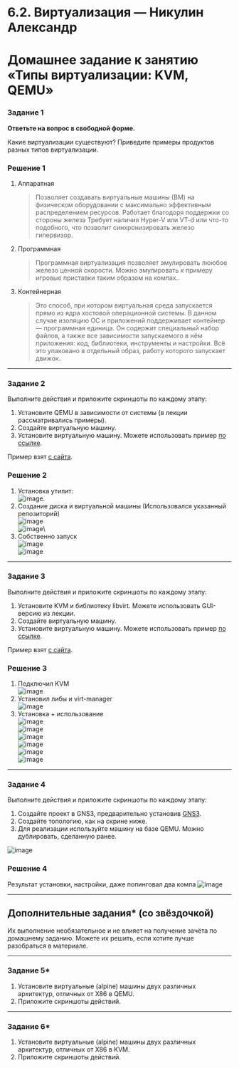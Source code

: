 # 6.2. Виртуализация — Никулин Александр
# Домашнее задание к занятию «Типы виртуализации: KVM, QEMU»

### Задание 1

**Ответьте на вопрос в свободной форме.**

Какие виртуализации существуют? Приведите примеры продуктов разных типов виртуализации.

### Решение 1

1. Аппаратная
   > Позволяет создавать виртуальные машины (ВМ) на физическом оборудовании с максимально эффективным распределением ресурсов. Работает благодоря поддержки со стороны железа
   > Требует наличия Hyper-V или VT-d или что-то подобного, что позволит синхронизировать железо гипервизор. 
2. Программная
   > Программная виртуализация позволяет эмулировать лююбое железо ценной скорости. 
   > Можно эмулировать к примеру игровые приставки таким образом на компах.. 
3. Контейнерная
   > Это способ, при котором виртуальная среда запускается прямо из ядра хостовой операционной системы.
   > В данном случае изоляцию ОС и приложений поддерживает контейнер — программная единица.
   > Он содержит специальный набор файлов, а также все зависимости запускаемого в нём приложения: код, библиотеки, инструменты и настройки.
   > Всё это упаковано в отдельный образ, работу которого запускает движок.

---

### Задание 2 

Выполните действия и приложите скриншоты по каждому этапу:

1. Установите QEMU в зависимости от системы (в лекции рассматривались примеры).
2. Создайте виртуальную машину.
3. Установите виртуальную машину.
Можете использовать пример [по ссылке](https://dl-cdn.alpinelinux.org/alpine/v3.13/releases/x86/alpine-standard-3.13.5-x86.iso).

Пример взят [с сайта](https://alpinelinux.org). 

### Решение 2 

1. Установка утилит:\
   ![image](https://github.com/ADNikulin/netology/assets/44374132/3b676951-e5ca-4cd3-bdc8-5ebabe9afcbb).
2. Создание диска и виртуальной машины (Использовался указанный репозиторий)\
   ![image](https://github.com/ADNikulin/netology/assets/44374132/820a45dc-c340-47e7-92e4-07177e1ae577)\
   ![image](https://github.com/ADNikulin/netology/assets/44374132/a2e8dd1b-ea84-417c-8396-de8d2116525d)\
3. Собственно запуск\
   ![image](https://github.com/ADNikulin/netology/assets/44374132/7f5ffefd-9479-4f52-8610-773d157c0564)\
   ![image](https://github.com/ADNikulin/netology/assets/44374132/46891ee6-adbc-4ae3-ad5a-ce200bba6e45)


 
---

### Задание 3 

Выполните действия и приложите скриншоты по каждому этапу:

1. Установите KVM и библиотеку libvirt. Можете использовать GUI-версию из лекции. 
2. Создайте виртуальную машину. 
3. Установите виртуальную машину. 
Можете использовать пример [по ссылке](https://dl-cdn.alpinelinux.org/alpine/v3.13/releases/x86/alpine-standard-3.13.5-x86.iso). 

Пример взят [с сайта](https://alpinelinux.org). 

### Решение 3 
1. Подключил KVM\
   ![image](https://github.com/ADNikulin/netology/assets/44374132/a6b49dd1-56db-4fbf-9632-d8dd3fd6b823)
2. Установил либы и virt-manager\
   ![image](https://github.com/ADNikulin/netology/assets/44374132/762fbf7c-e144-466a-98f9-fb143046cb94)
3. Установка + использование\
   ![image](https://github.com/ADNikulin/netology/assets/44374132/bb1f3f01-79dc-46ec-b181-bee6ec6a9b81)\
   ![image](https://github.com/ADNikulin/netology/assets/44374132/f460eef5-0198-4d41-ac11-0b02cec53192)\
   ![image](https://github.com/ADNikulin/netology/assets/44374132/8d159f73-c488-45e1-b50d-dd7d795f346a)\
   ![image](https://github.com/ADNikulin/netology/assets/44374132/91cd8977-d278-46dd-9e80-93ee83ba96a8)\
   ![image](https://github.com/ADNikulin/netology/assets/44374132/27d36d39-6969-4bba-8d31-f20684aa4fdc)\
   ![image](https://github.com/ADNikulin/netology/assets/44374132/a691dae8-c215-49f2-b772-50c28d8286ca)
 ---

### Задание 4

Выполните действия и приложите скриншоты по каждому этапу:

1. Создайте проект в GNS3, предварительно установив [GNS3](https://github.com/GNS3/gns3-gui/releases).
2. Создайте топологию, как на скрине ниже.
3. Для реализации используйте машину на базе QEMU. Можно дублировать, сделанную ранее. 

![image](https://user-images.githubusercontent.com/73060384/118615008-f95e9680-b7c8-11eb-9610-fc1e73d8bd70.png)

### Решение 4
Результат установки, настройки, даже попинговал два компа
![image](https://github.com/ADNikulin/netology/assets/44374132/c7e73030-17fa-4fde-a2ef-1ad5e3f92c29)


---

## Дополнительные задания* (со звёздочкой)

Их выполнение необязательное и не влияет на получение зачёта по домашнему заданию. Можете их решить, если хотите лучше разобраться в материале.

 ---

### Задание 5*

1. Установите виртуальные (alpine) машины двух различных архитектур, отличных от X86 в QEMU.
1. Приложите скриншоты действий.

---

### Задание 6*

1. Установите виртуальные (alpine) машины двух различных архитектур, отличных от X86 в KVM.
1. Приложите скриншоты действий.
